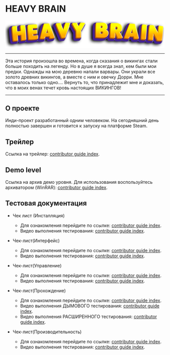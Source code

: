 # HEAVY BRAIN
![logo](picture/HBLogo.png)

___
Эта история произошла во времена, когда сказания о викингах стали больше походить на легенду. 
Но в душе я всегда знал, кем были мои предки. 
Однажды на мою деревню напали варвары. Они украли все золото древних викингов, а вместе с ним и овечку Дорри.
Мне оставалось только одно…. 
Вернуть то, что принадлежит мне и доказать, что в моих венах течет кровь настоящих ВИКИНГОВ!

___

## О проекте 

Инди-проект разработанный одним человеком. На сегодняшний день полностью завершен и готовится к запуску на платформе Steam. 

## Трейлер 
Ссылка на трейлер: [contributor guide index](https://youtu.be/v_nLm233k3E).

## Demo level
Ссылка на архив демо уровня. Для использования воспользуйтесь архиватором (WinRAR): [contributor guide index](https://drive.google.com/file/d/1_cUPPcbgnVk0ZQmpS6dACEM1Bp6tHk4s/view?usp=share_link).

## Тестовая документация

+ Чек лист (Инсталляция)
    + Для ознакомления перейдите по ссылке: [contributor guide index](https://docs.google.com/spreadsheets/d/1JbqHOK-GysHius6Yolr-C2r8wjydqZ4DpOMr3kpQI20/edit?usp=share_link).
    + Видео выполнения тестирования: [contributor guide index](https://youtu.be/NvGTAxanNCE).


+ Чек-лист(Интерфейс)
    + Для ознакомления перейдите по ссылке: [contributor guide index](https://docs.google.com/spreadsheets/d/12B726hYUR3EkZfK9haPlCodDASHg-N0A5dFtICPNsSY/edit?usp=share_link).
    + Видео выполнения тестирования: [contributor guide index](https://youtu.be/R6rQDXRT3v4).

+ Чек-лист(Управление)
    + Для ознакомления перейдите по ссылке: [contributor guide index](https://docs.google.com/spreadsheets/d/1tFi4-A_NPvPDq4TraKmDC7QwA0xrJUQ_0tu1V0C7SD4/edit?usp=share_link).
    + Видео выполнения тестирования: [contributor guide index](https://youtu.be/J6AvUlD9x_g).

+ Чек-лист(Прохождение)
    + Для ознакомления перейдите по ссылке: [contributor guide index](https://docs.google.com/spreadsheets/d/1LHO_ICx_HATlk8nnAsrwmoRDyW-ehCDV5rH1lIGh6P8/edit?usp=share_link).
    + Видео выполнения ДЫМОВОГО тестирования: [contributor guide index](https://youtu.be/khZxawzOEcc).
    + Видео выполнения РАСШИРЕННОГО тестирования: [contributor guide index](https://youtu.be/uz8bdzvmcVQ).

+ Чек-лист(Производительность)
    + Для ознакомления перейдите по ссылке: [contributor guide index](https://docs.google.com/spreadsheets/d/1KgPxyWyqZgRILcqdW0Smk7rplcThCQxmBHuz3NeYO3w/edit?usp=share_link).
    + Видео выполнения тестирования: [contributor guide index](https://youtu.be/prF0d6dvDok).



